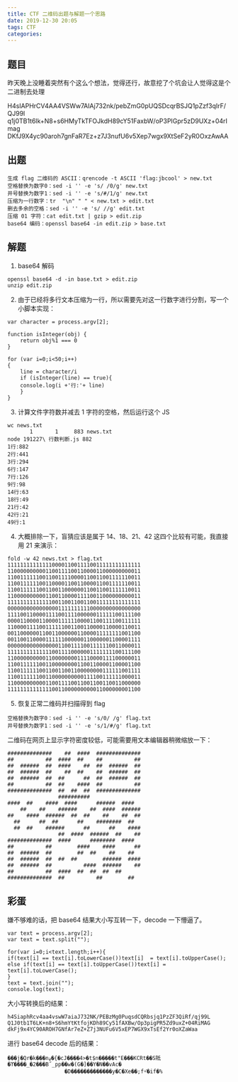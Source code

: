 ```yaml
---
title: CTF 二维码出题与解题一个思路
date: 2019-12-30 20:05
tags: CTF
categories: 
---
```

## 题目
昨天晚上没睡着突然有个这么个想法，觉得还行，故意挖了个坑会让人觉得这是个二进制去处理

<!-- more -->

H4sIAPHrCV4AA4VSWw7AIAj732nk/pebZmG0pUQSDcqrBSJQ1pZzf3qIrF/QJ99l
q1j0TB1t6lk+N8+s6HMyTkTFOJkdH89cY51FaxbW/oP3PIGpr5zD9UXz+04rImag
DKfJ9X4yc90aroh7gnFaR7Ez+z7J3nufU6v5Xep7wgx9XtSeF2yR0OxzAwAA

## 出题
```
生成 flag 二维码的 ASCII：qrencode -t ASCII 'flag:jbcool' > new.txt
空格替换为数字0：sed -i '' -e 's/ /0/g' new.txt
井号替换为数字1：sed -i '' -e 's/#/1/g' new.txt
压缩为一行数字：tr  "\n" " " < new.txt > edit.txt
删去多余的空格：sed -i '' -e 's/ //g' edit.txt
压缩 01 字符：cat edit.txt | gzip > edit.zip
base64 编码：openssl base64 -in edit.zip > base.txt
```

## 解题
1. base64 解码
```
openssl base64 -d -in base.txt > edit.zip
unzip edit.zip
```

2. 由于已经将多行文本压缩为一行，所以需要先对这一行数字进行分割，写一个小脚本实现：

```
var character = process.argv[2];

function isInteger(obj) {
    return obj%1 === 0
}

for (var i=0;i<50;i++)
{
	line = character/i
	if (isInteger(line) == true){
	console.log(i +'行:'+ line)
	}
}
```

3. 计算文件字符数并减去 1 字符的空格，然后运行这个 JS

```
wc news.txt
       1       1     883 news.txt
node 191227\ 行数判断.js 882
1行:882
2行:441
3行:294
6行:147
7行:126
9行:98
14行:63
18行:49
21行:42
42行:21
49行:1
```

4. 大概排除一下，盲猜应该是属于 14、18、21、42 这四个比较有可能，我直接用 21 来演示：
```
fold -w 42 news.txt > flag.txt
111111111111110000110011110011111111111111
110000000000110011110011000011000000000011
110011111100110011110000110011001111110011
110011111100110000110011000011001111110011
110011111100110011000000110011001111110011
110000000000110011000011110011000000000011
111111111111110011001100110011111111111111
000000000000000011111111110000000000000000
111100110000111100111100000011111100111100
000011000011000011111100001100111100111111
110000111100111111001100110000110000110011
001100000011001100000011000011111111001100
001100110000111111000000110000001100001111
000000000000000011001111001111110011000011
111111111111110011110000001111111100111100
110000000000110000000011110000111100000011
110011111100110000000011001100001100001100
110011111100110011001100000000111111001111
110011111100110000000000111100111111000011
110000000000110011110011001100110011000000
111111111111110011000000000011000000001100
```

5. 恢复正常二维码并扫描得到 flag

```
空格替换为数字0：sed -i '' -e 's/0/ /g' flag.txt
井号替换为数字1：sed -i '' -e 's/1/#/g' flag.txt
```

二维码在网页上显示字符密度较低，可能需要用文本编辑器稍微缩放一下：

```
##############    ##  ####  ##############
##          ##  ####  ##    ##          ##
##  ######  ##  ####    ##  ##  ######  ##
##  ######  ##    ##  ##    ##  ######  ##
##  ######  ##  ##      ##  ##  ######  ##
##          ##  ##    ####  ##          ##
##############  ##  ##  ##  ##############
                ##########                
####  ##    ####  ####      ######  ####  
    ##    ##    ######    ##  ####  ######
##    ####  ######  ##  ##    ##    ##  ##
  ##      ##  ##      ##    ########  ##  
  ##  ##    ######      ##      ##    ####
                ##  ####  ######  ##    ##
##############  ####      ########  ####  
##          ##        ####    ####      ##
##  ######  ##        ##  ##    ##    ##  
##  ######  ##  ##  ##        ######  ####
##  ######  ##          ####  ######    ##
##          ##  ####  ##  ##  ##  ##      
##############  ##          ##        ##  
```

## 彩蛋
嫌不够难的话，把 base64 结果大小写互转一下，decode 一下懵逼了。

```
var text = process.argv[2];
var text = text.split("");

for(var i=0;i<text.length;i++){
if(text[i] == text[i].toLowerCase())text[i]  = text[i].toUpperCase();
else if(text[i] == text[i].toUpperCase())text[i] = text[i].toLowerCase();
}
text = text.join("");
console.log(text);
```

大小写转换后的结果：

```
h4SiaphRcv4aa4vswW7aiaJ732NK/PEBzMg0PuqsdCQRbsjq1PzZF3QiRf/qj99L
Q1J0tb1T6LK+n8+S6hmYtKtfojKDh89Cy51fAXBw/Op3pigPR5Zd9uxZ+04RiMAG
dkFj9x4YC90AROH7GNfAr7eZ+Z7j3NUFu6V5xEP7WGX9xTsEf2Yr0oXZaWaa
```

进行 base64 decode 后的结果：

```
���j�Qr�k���nډ�{�cJ����4>�t$n�����t"E���KCRt��S貾�ϒ����_�2���B˝_pp��w�(G�]��Y�N��vAc�
                  �D�������������y�C�Xe��;f+҅�if�%
```
```
